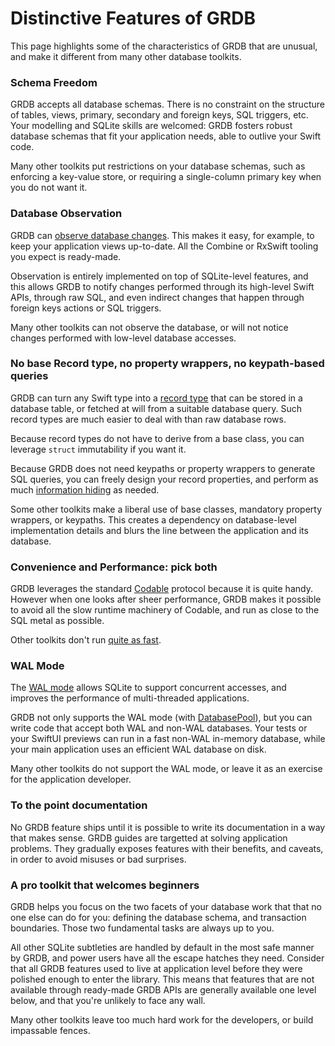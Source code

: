 Distinctive Features of GRDB
============================

This page highlights some of the characteristics of GRDB that are unusual, and make it different from many other database toolkits.

### Schema Freedom

GRDB accepts all database schemas. There is no constraint on the structure of tables, views, primary, secondary and foreign keys, SQL triggers, etc. Your modelling and SQLite skills are welcomed: GRDB fosters robust database schemas that fit your application needs, able to outlive your Swift code.

Many other toolkits put restrictions on your database schemas, such as enforcing a key-value store, or requiring a single-column primary key when you do not want it.

### Database Observation

GRDB can [observe database changes](../README.md#database-changes-observation). This makes it easy, for example, to keep your application views up-to-date. All the Combine or RxSwift tooling you expect is ready-made.

Observation is entirely implemented on top of SQLite-level features, and this allows GRDB to notify changes performed through its high-level Swift APIs, through raw SQL, and even indirect changes that happen through foreign keys actions or SQL triggers.

Many other toolkits can not observe the database, or will not notice changes performed with low-level database accesses.

### No base Record type, no property wrappers, no keypath-based queries

GRDB can turn any Swift type into a [record type](../README.md#records) that can be stored in a database table, or fetched at will from a suitable database query. Such record types are much easier to deal with than raw database rows.

Because record types do not have to derive from a base class, you can leverage `struct` immutability if you want it.

Because GRDB does not need keypaths or property wrappers to generate SQL queries, you can freely design your record properties, and perform as much [information hiding](https://en.wikipedia.org/wiki/Information_hiding) as needed.

Some other toolkits make a liberal use of base classes, mandatory property wrappers, or keypaths. This creates a dependency on database-level implementation details and blurs the line between the application and its database.

### Convenience and Performance: pick both

GRDB leverages the standard [Codable](https://developer.apple.com/documentation/foundation/archives_and_serialization/encoding_and_decoding_custom_types) protocol because it is quite handy. However when one looks after sheer performance, GRDB makes it possible to avoid all the slow runtime machinery of Codable, and run as close to the SQL metal as possible.

Other toolkits don't run [quite as fast](https://github.com/groue/GRDB.swift/wiki/Performance).

### WAL Mode

The [WAL mode](https://sqlite.org/wal.html) allows SQLite to support concurrent accesses, and improves the performance of multi-threaded applications.

GRDB not only supports the WAL mode (with [DatabasePool](../README.md#database-pools)), but you can write code that accept both WAL and non-WAL databases. Your tests or your SwiftUI previews can run in a fast non-WAL in-memory database, while your main application uses an efficient WAL database on disk.

Many other toolkits do not support the WAL mode, or leave it as an exercise for the application developer.

### To the point documentation

No GRDB feature ships until it is possible to write its documentation in a way that makes sense. GRDB guides are targetted at solving application problems. They gradually exposes features with their benefits, and caveats, in order to avoid misuses or bad surprises.

### A pro toolkit that welcomes beginners

GRDB helps you focus on the two facets of your database work that that no one else can do for you: defining the database schema, and transaction boundaries. Those two fundamental tasks are always up to you.

All other SQLite subtleties are handled by default in the most safe manner by GRDB, and power users have all the escape hatches they need. Consider that all GRDB features used to live at application level before they were polished enough to enter the library. This means that features that are not available through ready-made GRDB APIs are generally available one level below, and that you're unlikely to face any wall.

Many other toolkits leave too much hard work for the developers, or build impassable fences.
